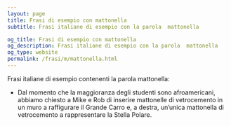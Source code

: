 ```yaml
---
layout: page
title: Frasi di esempio con mattonella 
subtitle: Frasi italiane di esempio con la parola  mattonella

og_title: Frasi di esempio con mattonella 
og_description: Frasi italiane di esempio con la parola  mattonella
og_type: website
permalink: /frasi/m/mattonella.html
---
```


Frasi italiane di esempio contenenti la parola mattonella:


- Dal momento che la maggioranza degli studenti sono afroamericani, abbiamo chiesto a Mike e Rob di inserire mattonelle di vetrocemento in un muro a raffigurare il Grande Carro e, a destra, un’unica mattonella di vetrocemento a rappresentare la Stella Polare.
